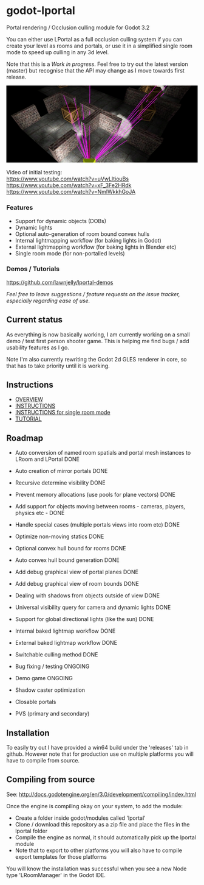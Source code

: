 # godot-lportal
Portal rendering / Occlusion culling module for Godot 3.2

You can either use LPortal as a full occlusion culling system if you can create your level as rooms and portals, or use it in a simplified single room mode to speed up culling in any 3d level.

Note that this is a _Work in progress_. Feel free to try out the latest version (master) but recognise that the API may change as I move towards first release.

![plane_lines](images/lportal_boxrooms3.jpg)

Video of initial testing:\
https://www.youtube.com/watch?v=uVwLltiouBs \
https://www.youtube.com/watch?v=xF_3Fe2HRdk \
https://www.youtube.com/watch?v=NmlWkkhGoJA

### Features
* Support for dynamic objects (DOBs)
* Dynamic lights
* Optional auto-generation of room bound convex hulls
* Internal lightmapping workflow (for baking lights in Godot)
* External lightmapping workflow (for baking lights in Blender etc)
* Single room mode (for non-portalled levels)

### Demos / Tutorials
https://github.com/lawnjelly/lportal-demos

_Feel free to leave suggestions / feature requests on the issue tracker, especially regarding ease of use._

## Current status
As everything is now basically working, I am currently working on a small demo / test first person shooter game. This is helping me find bugs / add usability features as I go.

Note I'm also currently rewriting the Godot 2d GLES renderer in core, so that has to take priority until it is working.

## Instructions
* [OVERVIEW](OCCLUSION_CULLING.md)
* [INSTRUCTIONS](INSTRUCTIONS.md)
* [INSTRUCTIONS for single room mode](INSTRUCTIONS_SINGLEROOM.md)
* [TUTORIAL](https://github.com/lawnjelly/lportal-demos/tree/master/Tutorial-Simple)

## Roadmap
* Auto conversion of named room spatials and portal mesh instances to LRoom and LPortal DONE
* Auto creation of mirror portals DONE
* Recursive determine visibility DONE
* Prevent memory allocations (use pools for plane vectors) DONE
* Add support for objects moving between rooms - cameras, players, physics etc - DONE
* Handle special cases (multiple portals views into room etc) DONE
* Optimize non-moving statics DONE
* Optional convex hull bound for rooms DONE
* Auto convex hull bound generation DONE
* Add debug graphical view of portal planes DONE
* Add debug graphical view of room bounds DONE
* Dealing with shadows from objects outside of view DONE
* Universal visibility query for camera and dynamic lights DONE
* Support for global directional lights (like the sun) DONE
* Internal baked lightmap workflow DONE
* External baked lightmap workflow DONE
* Switchable culling method DONE
* Bug fixing / testing ONGOING

* Demo game ONGOING
* Shadow caster optimization
* Closable portals
* PVS (primary and secondary)

## Installation

To easily try out I have provided a win64 build under the 'releases' tab in github. However note that for production use on multiple platforms you will have to compile from source.

## Compiling from source

See:
http://docs.godotengine.org/en/3.0/development/compiling/index.html

Once the engine is compiling okay on your system, to add the module:
* Create a folder inside godot/modules called 'lportal'
* Clone / download this repository as a zip file and place the files in the lportal folder
* Compile the engine as normal, it should automatically pick up the lportal module
* Note that to export to other platforms you will also have to compile export templates for those platforms

You will know the installation was successful when you see a new Node type 'LRoomManager' in the Godot IDE.
